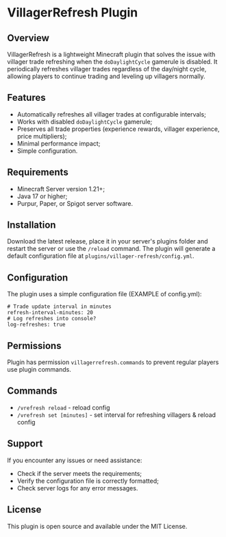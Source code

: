 # VillagerRefresh Plugin

## Overview
VillagerRefresh is a lightweight Minecraft plugin that solves the issue with villager trade refreshing when the `doDaylightCycle` gamerule is disabled. It periodically refreshes villager trades regardless of the day/night cycle, allowing players to continue trading and leveling up villagers normally.

## Features

- Automatically refreshes all villager trades at configurable intervals;
- Works with disabled `doDaylightCycle` gamerule;
- Preserves all trade properties (experience rewards, villager experience, price multipliers);
- Minimal performance impact;
- Simple configuration.

## Requirements

- Minecraft Server version 1.21+;
- Java 17 or higher;
- Purpur, Paper, or Spigot server software.

## Installation

Download the latest release, place it in your server's plugins folder and restart the server or use the `/reload` command.
The plugin will generate a default configuration file at `plugins/villager-refresh/config.yml`.

## Configuration

The plugin uses a simple configuration file (EXAMPLE of config.yml):
```
# Trade update interval in minutes
refresh-interval-minutes: 20
# Log refreshes into console?
log-refreshes: true
```

## Permissions

Plugin has permission `villagerrefresh.commands` to prevent regular players use plugin commands.

## Commands

- `/vrefresh reload` - reload config
- `/vrefresh set [minutes]` - set interval for refreshing villagers & reload config

## Support

If you encounter any issues or need assistance:

- Check if the server meets the requirements;
- Verify the configuration file is correctly formatted;
- Check server logs for any error messages.

## License

This plugin is open source and available under the MIT License.
